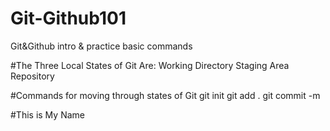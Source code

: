 # Git-Github101
Git&amp;Github intro &amp; practice basic commands

#The Three Local States of Git Are:
Working Directory
Staging Area
Repository

#Commands for moving through states of Git
git init 
git add . 
git commit -m

#This is My Name

